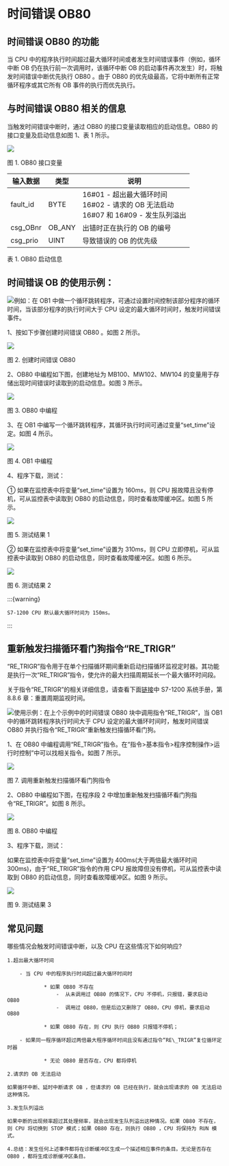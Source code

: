 
# 时间错误 OB80

## 时间错误 OB80 的功能

当 CPU 中的程序执行时间超过最大循环时间或者发生时间错误事件（例如，循环中断 OB 仍在执行前一次调用时，该循环中断 OB 的启动事件再次发生）时，将触发时间错误中断优先执行 OB80 。由于 OB80 的优先级最高，它将中断所有正常循环程序或其它所有 OB 事件的执行而优先执行。

## 与时间错误 OB80 相关的信息

当触发时间错误中断时，通过 OB80 的接口变量读取相应的启动信息。OB80 的接口变量及启动信息如图 1、表 1 所示。

![](images/06-01.JPG)

图 1. OB80 接口变量

| 输入数据  | 类型    | 说明                                                                                          |
| --------- | ------- | --------------------------------------------------------------------------------------------- |
| fault\_id | BYTE    | 16#01 - 超出最大循环时间  <br> 16#02 - 请求的 OB 无法启动  <br> 16#07 和 16#09 - 发生队列溢出 |
| csg\_OBnr | OB\_ANY | 出错时正在执行的 OB 的编号                                                                    |
| csg\_prio | UINT    | 导致错误的 OB 的优先级                                                                        |

表 1. OB80 启动信息

## 时间错误 OB 的使用示例：

![](images/3.gif)例如：在 OB1 中做一个循环跳转程序，可通过设置时间控制该部分程序的循环时间，当该部分程序的执行时间大于 CPU 设定的最大循环时间时，触发时间错误事件。

1、按如下步骤创建时间错误 OB80 。如图 2 所示。

![](images/06-02.JPG)

图 2. 创建时间错误 OB80

2、OB80 中编程如下图，创建地址为 MB100、MW102、MW104 的变量用于存储出现时间错误时读取到的启动信息。如图 3 所示。

![](images/06-03.JPG)

图 3. OB80 中编程

3、在 OB1 中编写一个循环跳转程序，其循环执行时间可通过变量“set\_time”设定。如图 4 所示。

![](images/06-04.JPG)

图 4. OB1 中编程

4、程序下载，测试：

① 如果在监控表中将变量“set\_time”设置为 160ms，则 CPU 报故障且没有停机，可从监控表中读取到 OB80 的启动信息，同时查看故障缓冲区。如图 5 所示。

![](images/06-05.JPG)

图 5. 测试结果 1

② 如果在监控表中将变量“set\_time”设置为 310ms，则 CPU 立即停机，可从监控表中读取到 OB80 的启动信息，同时查看故障缓冲区。如图 6 所示。

![](images/06-06.JPG)

图 6. 测试结果 2


:::{warning}

    S7-1200 CPU 默认最大循环时间为 150ms。
:::

## 重新触发扫描循环看门狗指令“RE\_TRIGR”

“RE\_TRIGR”指令用于在单个扫描循环期间重新启动扫描循环监视定时器。其功能是执行一次“RE\_TRIGR”指令，使允许的最大扫描周期延长一个最大循环时间段。

关于指令“RE\_TRIGR”的相关详细信息，请查看下面[链接](../../../source/index.md)中 S7-1200 系统手册，第 8.8.6 章：重置周期监视时间。

![](images/3.gif)使用示例：在上个示例中的时间错误 OB80 块中调用指令“RE\_TRIGR”，当 OB1 中的循环跳转程序执行时间大于 CPU 设定的最大循环时间时，触发时间错误 OB80 并执行指令“RE\_TRIGR”重新触发扫描循环看门狗。

1、在 OB80 中编程调用“RE\_TRIGR”指令。在“指令>基本指令>程序控制操作>运行时控制”中可以找相关指令。如图 7 所示。

![](images/06-07.jpg)

图 7. 调用重新触发扫描循环看门狗指令

2、OB80 中编程如下图，在程序段 2 中增加重新触发扫描循环看门狗指令“RE\_TRIGR”。如图 8 所示。

![](images/06-08.JPG)

图 8. OB80 中编程

3、程序下载，测试：

如果在监控表中将变量“set\_time”设置为 400ms(大于两倍最大循环时间 300ms)，由于“RE\_TRIGR”指令的作用 CPU 报故障但没有停机，可从监控表中读取到 OB80 的启动信息，同时查看故障缓冲区。如图 9 所示。

![](images/06-09.JPG)

图 9. 测试结果 3

## 常见问题

哪些情况会触发时间错误中断，以及 CPU 在这些情况下如何响应?

    1.超出最大循环时间

        - 当 CPU 中的程序执行时间超过最大循环时间时

                * 如果 OB80 不存在
                    -  从未调用过 OB80 的情况下，CPU 不停机，只报错，要求启动 OB80
                    -  调用过 OB80，但是后边又删除了 OB80，CPU 停机，要求启动 OB80

                * 如果 OB80 存在，则 CPU 执行 OB80 只报错不停机；

        - 如果同一程序循环超过两倍最大程序循环时间且没有通过指令“RE\_TRIGR”复位循环定时器

                * 无论 OB80 是否存在，CPU 都将停机

    2.请求的 OB 无法启动 

    如果循环中断、延时中断请求 OB ，但请求的 OB 已经在执行，就会出现请求的 OB 无法启动这种情况。

    3.发生队列溢出

    如果中断的出现频率超过其处理频率，就会出现发生队列溢出这种情况。如果 OB80 不存在，则 CPU 将切换到 STOP 模式；如果 OB80 存在，则执行 OB80 ，CPU 将保持为 RUN 模式。

    4.总结：发生任何上述事件都将在诊断缓冲区生成一个描述相应事件的条目。无论是否存在 OB80 ，都将生成诊断缓冲区条目。